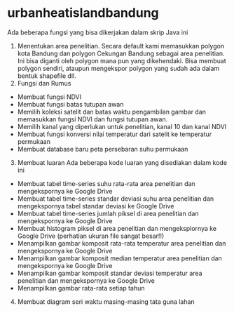 # urbanheatislandbandung
Ada beberapa fungsi yang bisa dikerjakan dalam skrip Java ini
1. Menentukan area penelitian. Secara default kami memasukkan polygon kota Bandung dan polygon Cekungan Bandung sebagai area penelitian. Ini bisa diganti oleh polygon mana pun yang dikehendaki. Bisa membuat polygon sendiri, ataupun mengekspor polygon yang sudah ada dalam bentuk shapefile dll. 
2. Fungsi dan Rumus
- Membuat fungsi NDVI
- Membuat fungsi batas tutupan awan
- Memilih koleksi satelit dan batas waktu pengambilan gambar dan memasukkan fungsi NDVI dan fungsi tutupan awan. 
- Memilih kanal yang diperlukan untuk penelitian, kanal 10 dan kanal NDVI
- Membuat fungsi konversi nilai temperatur dari satelit ke temperatur permukaan
- Membuat database baru peta persebaran suhu permukaan
3. Membuat luaran
Ada beberapa kode luaran yang disediakan dalam kode ini
- Membuat tabel time-series suhu rata-rata area penelitian dan mengekspornya ke Google Drive
- Membuat tabel time-series standar deviasi suhu area penelitian dan mengekspornya tabel standar deviasi ke Google Drive
- Membuat tabel time-series jumlah piksel di area penelitian dan mengekspornya ke Google Drive
- Membuat histogram piksel di area penelitian dan mengeksplornya ke Google Drive (perhatian ukuran file sangat besar!!)
- Menampilkan gambar komposit rata-rata temperatur area penelitian dan mengekspornya ke Google Drive
- Menampilkan gambar komposit median temperatur area penelitian dan mengekspornya ke Google Drive
- Menampilkan gambar komposit standar deviasi temperatur area penelitian dan mengekspornya ke Google Drive
- Menampilkan gambar rata-rata setiap tahun
4. Membuat diagram seri waktu masing-masing tata guna lahan

